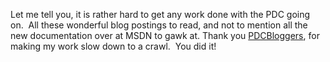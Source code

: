 Let me tell you, it is rather hard to get any work done with the PDC
going on.  All these wonderful blog postings to read, and not to mention
all the new documentation over at MSDN to gawk at. Thank you
[PDCBloggers](http://pdcbloggers.net/), for making my work slow down to
a crawl.  You did it!
